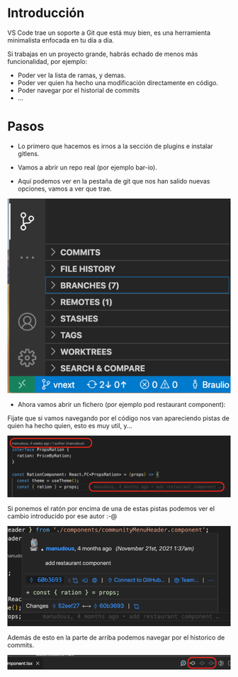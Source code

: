 # Introducción

VS Code trae un soporte a Git que está muy bien, es una herramienta minimalista
enfocada en tu día a día.

Si trabajas en un proyecto grande, habrás echado de menos más funcionalidad,
por ejemplo:

  - Poder ver la lista de ramas, y demas.
  - Poder ver quien ha hecho una modificación directamente en código.
  - Poder navegar por el historial de commits
  - ...

# Pasos

- Lo primero que hacemos es irnos a la sección de plugins e instalar gitlens.
- Vamos a abrir un repo real (por ejemplo bar-io).

- Aquí podemos ver en la pestaña de git que nos han salido nuevas opciones,
vamos a ver que trae.

![tabs extra](./content/lens-git-tab.png)

- Ahora vamos abrir un fichero (por ejemplo pod restaurant component):

Fijate que si vamos navegando por el código nos van apareciendo pistas
de quien ha hecho quien, esto es muy util, y...

![Git lens anotaciones en codigo y hover](./content/lens-codigo.png)

Si ponemos el ratón por encima de una de estas pistas podemos ver el 
cambio introducido por ese autor :-@

![Git Lens hover en anotacion mas rato](./content/lens-infoextra.png)

Además de esto en la parte de arriba podemos navegar por el historico de commits.

![Git navegando historia fichero](./content/lens-history.png)
